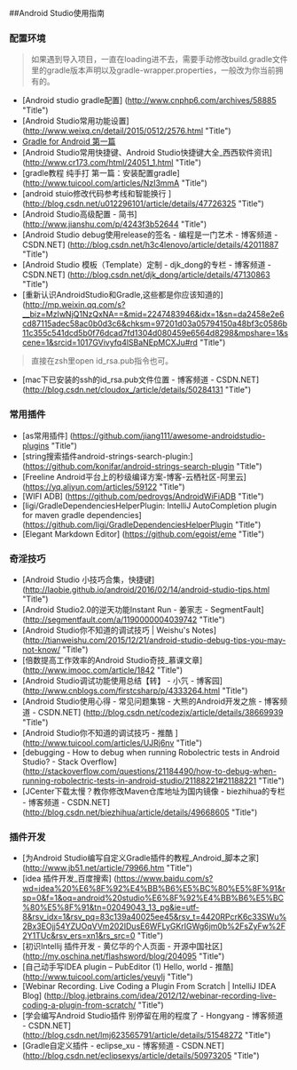 
##Android Studio使用指南
### 配置环境
> 如果遇到导入项目，一直在loading进不去，需要手动修改build.gradle文件里的gradle版本声明以及gradle-wrapper.properties，一般改为你当前拥有的。

* [Android studio gradle配置] (http://www.cnphp6.com/archives/58885 "Title") 
* [Android Studio常用功能设置] (http://www.weixq.cn/detail/2015/0512/2576.html "Title") 
* [Gradle for Android 第一篇](http://segmentfault.com/a/1190000004229002 "Title")
* [Android Studio常用快捷键、Android Studio快捷键大全_西西软件资讯] (http://www.cr173.com/html/24051_1.html "Title")
* [gradle教程 纯手打 第一篇：安装配置gradle] (http://www.tuicool.com/articles/NzI3mmA "Title")
* [android stuio修改代码参考线和智能换行 ] (http://blog.csdn.net/u012296101/article/details/47726325 "Title")
* [Android Studio高级配置 - 简书] (http://www.jianshu.com/p/4243f3b52644 "Title")
* [Android Studio debug使用release的签名 - 编程是一门艺术 - 博客频道 - CSDN.NET] (http://blog.csdn.net/h3c4lenovo/article/details/42011887 "Title")
* [Android Studio 模板（Template）定制 - djk_dong的专栏 - 博客频道 - CSDN.NET] (http://blog.csdn.net/djk_dong/article/details/47130863 "Title")
* [重新认识AndroidStudio和Gradle,这些都是你应该知道的] (http://mp.weixin.qq.com/s?__biz=MzIwNjQ1NzQxNA==&mid=2247483946&idx=1&sn=da2458e2e6cd87115adec58ac0b0d3c6&chksm=97201d03a05794150a48bf3c0586b11c355c541dcd5b0f76dcad7fd1304d080459e6564d8298&mpshare=1&scene=1&srcid=1017GVivyfq4lSBaNEpMCXJu#rd "Title")
>直接在zsh里open id_rsa.pub指令也可。

* [mac下已安装的ssh的id_rsa.pub文件位置 - 博客频道 - CSDN.NET] (http://blog.csdn.net/cloudox_/article/details/50284131 "Title")

### 常用插件

* [as常用插件] (https://github.com/jiang111/awesome-androidstudio-plugins "Title")
* [string搜索插件android-strings-search-plugin:] (https://github.com/konifar/android-strings-search-plugin "Title")
* [Freeline Android平台上的秒级编译方案-博客-云栖社区-阿里云] (https://yq.aliyun.com/articles/59122 "Title")
* [WIFI ADB] (https://github.com/pedrovgs/AndroidWiFiADB "Title")
* [ligi/GradleDependenciesHelperPlugin: IntelliJ AutoCompletion plugin for maven gradle dependencies] (https://github.com/ligi/GradleDependenciesHelperPlugin "Title")
* [Elegant Markdown Editor] (https://github.com/egoist/eme "Title")



### 奇淫技巧
* [Android Studio 小技巧合集，快捷键] (http://laobie.github.io/android/2016/02/14/android-studio-tips.html "Title")
* [Android Studio2.0的逆天功能Instant Run - 姜家志 - SegmentFault] (http://segmentfault.com/a/1190000004039742 "Title")
* [Android Studio你不知道的调试技巧 | Weishu's Notes] (http://tianweishu.com/2015/12/21/android-studio-debug-tips-you-may-not-know/ "Title")
* [倍数提高工作效率的Android Studio奇技_慕课文章] (http://www.imooc.com/article/1842 "Title")
* [Android Studio调试功能使用总结【转】 - 小氕 - 博客园] (http://www.cnblogs.com/firstcsharp/p/4333264.html "Title")
* [Android Studio使用心得 - 常见问题集锦 - 大熊的Android开发之旅 - 博客频道 - CSDN.NET] (http://blog.csdn.net/codezjx/article/details/38669939 "Title")
* [Android Studio你不知道的调试技巧 - 推酷
] (http://www.tuicool.com/articles/UJRj6nv "Title")
* [debugging - How to debug when running Robolectric tests in Android Studio? - Stack Overflow] (http://stackoverflow.com/questions/21184490/how-to-debug-when-running-robolectric-tests-in-android-studio/21188221#21188221 "Title")
* [JCenter下载太慢？教你修改Maven仓库地址为国内镜像 - biezhihua的专栏 - 博客频道 - CSDN.NET] (http://blog.csdn.net/biezhihua/article/details/49668605 "Title")




###  插件开发
* [为Android Studio编写自定义Gradle插件的教程_Android_脚本之家] (http://www.jb51.net/article/79966.htm "Title")
* [idea 插件开发_百度搜索] (https://www.baidu.com/s?wd=idea%20%E6%8F%92%E4%BB%B6%E5%BC%80%E5%8F%91&rsp=0&f=1&oq=android%20studio%E6%8F%92%E4%BB%B6%E5%BC%80%E5%8F%91&tn=02049043_13_pg&ie=utf-8&rsv_idx=1&rsv_pq=83c139a40025ee45&rsv_t=4420RPcrK6c33SWu%2Bx3EOjj54YZUOqVVm202IDusE6WFLyGKrIGWg6jm0b%2FsZyFw%2F2Y1TUc&rsv_ers=xn1&rs_src=0 "Title")
* [初识Intellij 插件开发 - 黄亿华的个人页面 - 开源中国社区] (http://my.oschina.net/flashsword/blog/204095 "Title")
* [自己动手写IDEA plugin – PubEditor (1) Hello, world - 推酷] (http://www.tuicool.com/articles/yeuyIj "Title")
* [Webinar Recording. Live Coding a Plugin From Scratch | IntelliJ IDEA Blog] (http://blog.jetbrains.com/idea/2012/12/webinar-recording-live-coding-a-plugin-from-scratch/ "Title")
* [学会编写Android Studio插件 别停留在用的程度了 - Hongyang - 博客频道 - CSDN.NET] (http://blog.csdn.net/lmj623565791/article/details/51548272 "Title")
* [Gradle自定义插件 - eclipse_xu - 博客频道 - CSDN.NET] (http://blog.csdn.net/eclipsexys/article/details/50973205 "Title")











